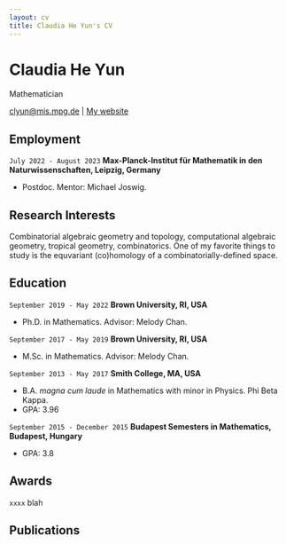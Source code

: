 ```yaml
---
layout: cv
title: Claudia He Yun's CV
---
```

# Claudia He Yun
Mathematician

<div id="webaddress">
<a href="clyun@mis.mpg.de">clyun@mis.mpg.de</a>
| <a href="http://claudiayun.com">My website</a>
</div>

## Employment

`July 2022 - August 2023`
__Max-Planck-Institut für Mathematik in den Naturwissenschaften, Leipzig, Germany__
- Postdoc. Mentor: Michael Joswig.

## Research Interests

Combinatorial algebraic geometry and topology, computational algebraic geometry, tropical geometry, combinatorics. One of my favorite things to study is the equvariant (co)homology of a combinatorially-defined space.

## Education

`September 2019 - May 2022`
__Brown University, RI, USA__
- Ph.D. in Mathematics. Advisor: Melody Chan.

`September 2017 - May 2019`
__Brown University, RI, USA__
- M.Sc. in Mathematics. Advisor: Melody Chan.

`September 2013 - May 2017`
__Smith College, MA, USA__
- B.A. *magna cum laude* in Mathematics with minor in Physics. Phi Beta Kappa.
- GPA: 3.96

`September 2015 - December 2015`
__Budapest Semesters in Mathematics, Budapest, Hungary__
- GPA: 3.8

## Awards

`xxxx`
blah

## Publications

<!-- A list is also available [online](http://scholar.google.co.uk/citations?user=LTOTl0YAAAAJ) -->


<!-- ### Footer

Last updated: September 2022 -->


